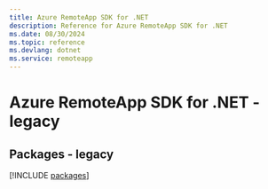 ```yaml
---
title: Azure RemoteApp SDK for .NET
description: Reference for Azure RemoteApp SDK for .NET
ms.date: 08/30/2024
ms.topic: reference
ms.devlang: dotnet
ms.service: remoteapp
---
```

# Azure RemoteApp SDK for .NET - legacy
## Packages - legacy
[!INCLUDE [packages](remoteapp-index.md)]